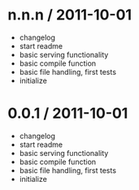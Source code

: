 
n.n.n / 2011-10-01 
==================

  * changelog
  * start readme
  * basic serving functionality
  * basic compile function
  * basic file handling, first tests
  * initialize

0.0.1 / 2011-10-01 
==================

  * changelog
  * start readme
  * basic serving functionality
  * basic compile function
  * basic file handling, first tests
  * initialize